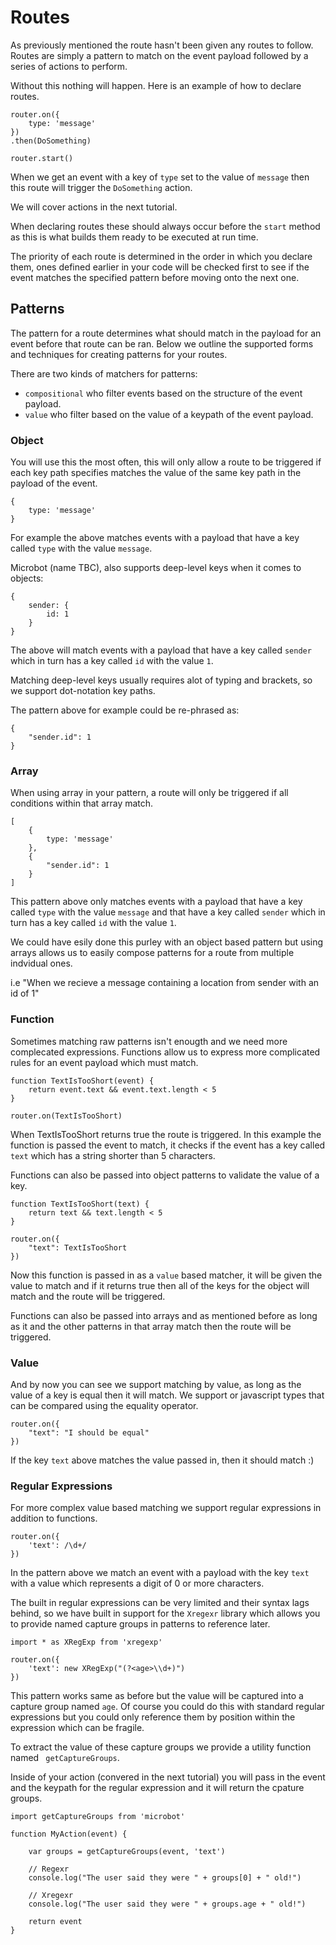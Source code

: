 # Routes

As previously mentioned the route hasn't been given any routes to follow. Routes are simply a pattern to match on the event payload followed by a series of actions to perform.

Without this nothing will happen. Here is an example of how to declare routes.

```
router.on({
    type: 'message'
})
.then(DoSomething)

router.start()
```

When we get an event with a key of `type` set to the value of `message` then this
route will trigger the `DoSomething` action.

We will cover actions in the next tutorial.

When declaring routes these should always occur before the `start` method as
this is what builds them ready to be executed at run time.

The priority of each route is determined in the order in which you declare them, ones
defined earlier in your code will be checked first to see if the event matches the
specified pattern before moving onto the next one.

## Patterns

The pattern for a route determines what should match in the payload for an event before
that route can be ran. Below we outline the supported forms and techniques for creating
patterns for your routes.

There are two kinds of matchers for patterns:

- `compositional` who filter events based on the structure of the event payload.
- `value` who filter based on the value of a keypath of the event payload.

### Object

You will use this the most often, this will only allow a route to be
triggered if each key path specifies matches the value of the same key
path in the payload of the event.

```
{
    type: 'message'
}
```

For example the above matches events with a payload that have a key called `type`
with the value `message`.

Microbot (name TBC), also supports deep-level keys when it comes to objects:

```
{
    sender: {
        id: 1
    }
}
```

The above will match events with a payload that have a key called `sender`
which in turn has a key called `id` with the value `1`.

Matching deep-level keys usually requires alot of typing and brackets,
so we support dot-notation key paths.

The pattern above for example could be re-phrased as:

```
{
    "sender.id": 1
}
```

### Array

When using array in your pattern, a route will only be triggered if all
conditions within that array match.

```
[
    {
        type: 'message'
    },
    {
        "sender.id": 1
    }
]
```

This pattern above only matches events with a payload that have a key called `type`
with the value `message` and that have a key called `sender` which in turn has a key called `id` with the value `1`.

We could have esily done this purley with an object based pattern but using arrays
allows us to easily compose patterns for a route from multiple indvidual ones.

i.e "When we recieve a message containing a location from sender with an id of 1"

### Function

Sometimes matching raw patterns isn't enougth and we need more complecated expressions.
Functions allow us to express more complicated rules for an event payload which must match.

```
function TextIsTooShort(event) {
    return event.text && event.text.length < 5
}

router.on(TextIsTooShort)
```

When TextIsTooShort returns true the route is triggered. In this example the function
is passed the event to match, it checks if the event has a key called `text` which has
a string shorter than 5 characters.

Functions can also be passed into object patterns to validate the value of a key.

```
function TextIsTooShort(text) {
    return text && text.length < 5
}

router.on({
    "text": TextIsTooShort
})
```

Now this function is passed in as a `value` based matcher, it will be given the
value to match and if it returns true then all of the keys for the object 
will match and the route will be triggered.

Functions can also be passed into arrays and as mentioned before as long as it
and the other patterns in that array match then the route will be triggered.

### Value

And by now you can see we support matching by value, as long as the value
of a key is equal then it will match. We support or javascript types
that can be compared using the equality operator.

```
router.on({
    "text": "I should be equal"
})
```

If the key `text` above matches the value passed in, then it should match :)

### Regular Expressions

For more complex value based matching we support regular expressions in addition
to functions.

```
router.on({
    'text': /\d+/
})
```

In the pattern above we match an event with a payload with the key `text` with a value
which represents a digit of 0 or more characters.

The built in regular expressions can be very limited and their syntax lags behind, so
we have built in support for the `Xregexr` library which allows you to provide named
capture groups in patterns to reference later.

```
import * as XRegExp from 'xregexp'

router.on({
    'text': new XRegExp("(?<age>\\d+)")
})
```

This pattern works same as before but the value will be captured into a capture group
named `age`. Of course you could do this with standard regular expressions but you
could only reference them by position within the expression which can be fragile.

To extract the value of these capture groups we provide a utility function named
` getCaptureGroups`.

Inside of your action (convered in the next tutorial) you will pass in the event and the keypath for the regular
expression and it will return the cpature groups.

```
import getCaptureGroups from 'microbot'

function MyAction(event) {

    var groups = getCaptureGroups(event, 'text')

    // Regexr
    console.log("The user said they were " + groups[0] + " old!")

    // Xregexr
    console.log("The user said they were " + groups.age + " old!")

    return event
}
```

